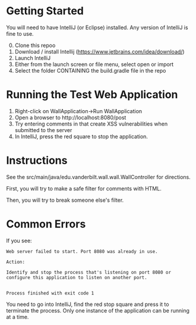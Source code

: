 # Getting Started

You will need to have IntelliJ (or Eclipse) installed. 
Any version of IntelliJ is fine to use. 

0. Clone this repoo
1. Download / install Intellij (https://www.jetbrains.com/idea/download/)
2. Launch IntelliJ
3. Either from the launch screen or file menu, select open or import
4. Select the folder CONTAINING the build.gradle file in the repo

# Running the Test Web Application

1. Right-click on WallApplication->Run WallApplication
2. Open a browser to http://localhost:8080/post
3. Try entering comments in that create XSS vulnerabilities when submitted to the server
4. In IntelliJ, press the red square to stop the application.

# Instructions

See the src/main/java/edu.vanderbilt.wall.wall.WallController for directions.

First, you will try to make a safe filter for comments
with HTML.

Then, you will try to break someone else's filter.

# Common Errors

If you see:

```
Web server failed to start. Port 8080 was already in use.

Action:

Identify and stop the process that's listening on port 8080 or configure this application to listen on another port.


Process finished with exit code 1
```
You need to go into IntelliJ, find the red stop square and press it to terminate the process. Only one instance of
the application can be running at a time. 
